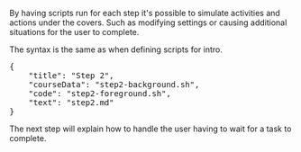 By having scripts run for each step it's possible to simulate activities and actions under the covers. Such as modifying settings or causing additional situations for the user to complete.

The syntax is the same as when defining scripts for intro.

<pre>
{
    "title": "Step 2",
    "courseData": "step2-background.sh",
    "code": "step2-foreground.sh",
    "text": "step2.md"
}
</pre>

The next step will explain how to handle the user having to wait for a task to complete.
